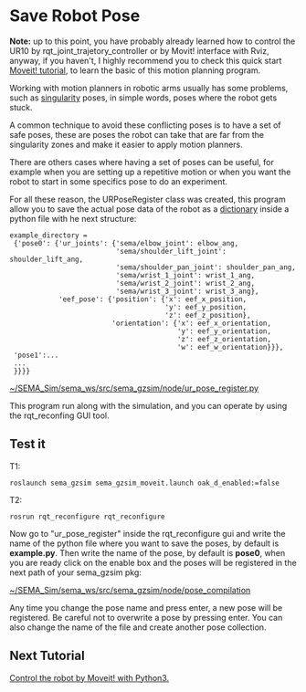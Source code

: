 # Save Robot Pose
**Note:** up to this point, you have probably already learned how to control the UR10 by rqt_joint_trajetory_controller or by Movit! interface with Rviz, anyway, if you haven't, I highly recommend you to check this quick start [Moveit! tutorial](https://ros-planning.github.io/moveit_tutorials/doc/quickstart_in_rviz/quickstart_in_rviz_tutorial.html), to learn the basic of this motion planning program.

Working with motion planners in robotic arms usually has some problems, such as [singularity](https://www.mecademic.com/en/what-are-singularities-in-a-six-axis-robot-arm) poses, in simple words, poses where the robot gets stuck. 

A common technique to avoid these conflicting poses is to have a set of safe poses, these are poses the robot can take that are far from the singularity zones and make it easier to apply motion planners.

There are others cases where having a set of poses can be useful, for example when you are setting up a repetitive motion or when you want the robot to start in some specifics pose to do an experiment.

For all these reason, the URPoseRegister class was created, this program allow you to save the actual pose data of the robot as a [dictionary](https://www.w3schools.com/python/python_dictionaries.asp) inside a python file with he next structure:
 ```
 example_directory =
  {'pose0': {'ur_joints': {'sema/elbow_joint': elbow_ang,
                           'sema/shoulder_lift_joint': shoulder_lift_ang, 
                           'sema/shoulder_pan_joint': shoulder_pan_ang, 
                           'sema/wrist_1_joint': wrist_1_ang, 
                           'sema/wrist_2_joint': wrist_2_ang, 
                           'sema/wrist_3_joint': wrist_3_ang}, 
             'eef_pose': {'position': {'x': eef_x_position, 
                                       'y': eef_y_position, 
                                       'z': eef_z_position}, 
                          'orientation': {'x': eef_x_orientation, 
                                          'y': eef_y_orientation, 
                                          'z': eef_z_orientation, 
                                          'w': eef_w_orientation}}}, 
  'pose1':...
  ...
  }}}}
 ```
 
[~/SEMA_Sim/sema_ws/src/sema_gzsim/node/ur_pose_register.py](https://github.com/MonkyDCristian/SEMA_Sim/blob/main/sema_ws/src/sema_gzsim/node/ur_pose_register.py)

This program run along with the simulation, and you can operate by using the rqt_reconfing GUI tool.

## Test it
T1:
```
roslaunch sema_gzsim sema_gzsim_moveit.launch oak_d_enabled:=false        
```
T2:
```
rosrun rqt_reconfigure rqt_reconfigure       
```
Now go to "ur_pose_register" inside the rqt_reconfigure gui and write the name of the python file where you want to save the poses, by default is **example.py**. Then write the name of the pose, by default is **pose0**, when you are ready click on the enable box and the poses will be registered in the next path of your sema_gzsim pkg:

[~/SEMA_Sim/sema_ws/src/sema_gzsim/node/pose_compilation](https://github.com/MonkyDCristian/SEMA_Sim/tree/main/sema_ws/src/sema_gzsim/node/pose_compilation)

Any time you change the pose name and press enter, a new pose will be registered. Be careful not to overwrite a pose by pressing enter. You can also change the name of the file and create another pose collection. 

## Next Tutorial

[Control the robot by Moveit! with Python3.](https://github.com/MonkyDCristian/SEMA_Sim/blob/main/documentation/moveit.md)
